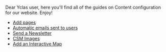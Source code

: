 Dear Yclas user, 
here you'll find all of the guides on Content configuration for our website. Enjoy!  

* [Add pages](Content-Add-pages.md)
* [Automatic emails sent to users ](Content-automatic-emails-sent-to-users.md)
* [Send a Newsletter](Content-send-a-newsletter.md)
* [CSM Images](Content-CSM-images.md)
* [Add an Interactive Map]()
